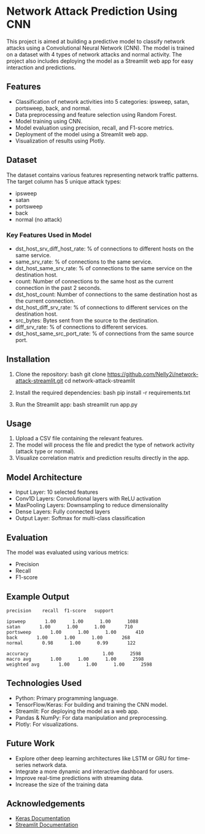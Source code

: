 # Network Attack Prediction Using CNN

This project is aimed at building a predictive model to classify network attacks using a Convolutional Neural Network (CNN). The model is trained on a dataset with 4 types of network attacks and normal activity. The project also includes deploying the model as a Streamlit web app for easy interaction and predictions.

## Features

- Classification of network activities into 5 categories: ipsweep, satan, portsweep, back, and normal.
- Data preprocessing and feature selection using Random Forest.
- Model training using CNN.
- Model evaluation using precision, recall, and F1-score metrics.
- Deployment of the model using a Streamlit web app.
- Visualization of results using Plotly.

## Dataset

The dataset contains various features representing network traffic patterns. The target column has 5 unique attack types:
- ipsweep
- satan
- portsweep
- back
- normal (no attack)

### Key Features Used in Model

- dst_host_srv_diff_host_rate: % of connections to different hosts on the same service.
- same_srv_rate: % of connections to the same service.
- dst_host_same_srv_rate: % of connections to the same service on the destination host.
- count: Number of connections to the same host as the current connection in the past 2 seconds.
- dst_host_count: Number of connections to the same destination host as the current connection.
- dst_host_diff_srv_rate: % of connections to different services on the destination host.
- src_bytes: Bytes sent from the source to the destination.
- diff_srv_rate: % of connections to different services.
- dst_host_same_src_port_rate: % of connections from the same source port.

## Installation

1. Clone the repository:
   bash
   git clone https://github.com/Nelly2i/network-attack-streamlit.git
   cd network-attack-streamlit
   

2. Install the required dependencies:
   bash
   pip install -r requirements.txt
   

3. Run the Streamlit app:
   bash
   streamlit run app.py
   

## Usage

1. Upload a CSV file containing the relevant features.
2. The model will process the file and predict the type of network activity (attack type or normal).
3. Visualize correlation matrix and prediction results directly in the app.

## Model Architecture

- Input Layer: 10 selected features
- Conv1D Layers: Convolutional layers with ReLU activation
- MaxPooling Layers: Downsampling to reduce dimensionality
- Dense Layers: Fully connected layers
- Output Layer: Softmax for multi-class classification

## Evaluation

The model was evaluated using various metrics:
- Precision
- Recall
- F1-score

## Example Output

    precision    recall  f1-score   support

    ipsweep       1.00      1.00      1.00      1088
    satan       1.00      1.00      1.00       710
    portsweep       1.00      1.00      1.00       410
    back       1.00      1.00      1.00       268
    normal       0.98      1.00      0.99       122

    accuracy                           1.00      2598
    macro avg       1.00      1.00      1.00      2598
    weighted avg       1.00      1.00      1.00      2598


## Technologies Used

- Python: Primary programming language.
- TensorFlow/Keras: For building and training the CNN model.
- Streamlit: For deploying the model as a web app.
- Pandas & NumPy: For data manipulation and preprocessing.
- Plotly: For visualizations.

## Future Work

- Explore other deep learning architectures like LSTM or GRU for time-series network data.
- Integrate a more dynamic and interactive dashboard for users.
- Improve real-time predictions with streaming data.
- Increase the size of the training data

## Acknowledgements

- [Keras Documentation](https://keras.io)
- [Streamlit Documentation](https://docs.streamlit.io)

